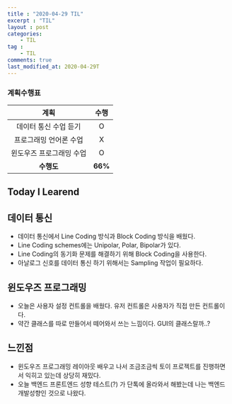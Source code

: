 ```yaml
---
title : "2020-04-29 TIL"
excerpt : "TIL"
layout : post
categories:
    - TIL
tag :
    - TIL
comments: true
last_modified_at: 2020-04-29T
---
```

### 계획수행표

|계획|수행|
|:-:|:-:|
|데이터 통신 수업 듣기|O|
|프로그래밍 언어론 수업|X|
|윈도우즈 프로그래밍 수업|O|
| **수행도** |**66%**|

## Today I Learend
## 데이터 통신
* 데이터 통신에서 Line Coding 방식과 Block Coding 방식을 배웠다.
* Line Coding schemes에는 Unipolar, Polar, Bipolar가 있다.
* Line Coding의 동기화 문제를 해결하기 위해 Block Coding을 사용한다.
* 아날로그 신호를 데이터 통신 하기 위해서는 Sampling 작업이 필요하다.
## 윈도우즈 프로그래밍
* 오늘은 사용자 설정 컨트롤을 배웠다. 유저 컨트롤은 사용자가 직접 만든 컨트롤이다.
* 약간 클래스를 따로 만들어서 떼어와서 쓰는 느낌이다. GUI의 클래스랄까..?

## 느낀점
* 윈도우즈 프로그래밍 레이아웃 배우고 나서 조금조금씩 토이 프로젝트를 진행하면서 익히고 있는데 상당히 재밌다.
* 오늘 백엔드 프론트엔드 성향 테스트(?) 가 단톡에 올라와서 해봤는데 나는 백엔드 개발성향인 것으로 나왔다.
